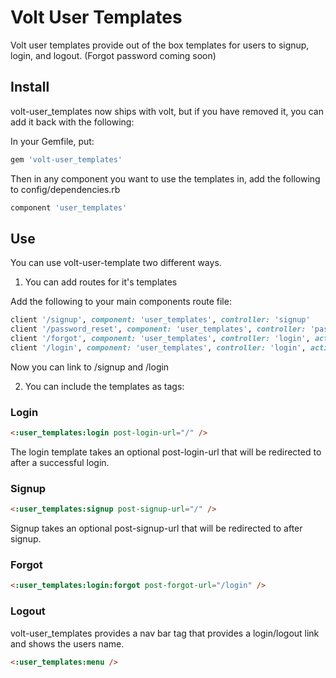 # Volt User Templates

Volt user templates provide out of the box templates for users to signup, login, and logout.  (Forgot password coming soon)

## Install

volt-user_templates now ships with volt, but if you have removed it, you can add it back with the following:

In your Gemfile, put:

```ruby
gem 'volt-user_templates'
```

Then in any component you want to use the templates in, add the following to config/dependencies.rb

```ruby
component 'user_templates'
```

## Use

You can use volt-user-template two different ways.

1) You can add routes for it's templates

Add the following to your main components route file:

```ruby
client '/signup', component: 'user_templates', controller: 'signup'
client '/password_reset', component: 'user_templates', controller: 'password_reset', action: 'index'
client '/forgot', component: 'user_templates', controller: 'login', action: 'forgot'
client '/login', component: 'user_templates', controller: 'login', action: 'index'
```

Now you can link to /signup and /login

2) You can include the templates as tags:

### Login

```html
<:user_templates:login post-login-url="/" />
```

The login template takes an optional post-login-url that will be redirected to after a successful login.

### Signup

```html
<:user_templates:signup post-signup-url="/" />
```

Signup takes an optional post-signup-url that will be redirected to after signup.

### Forgot

```html
<:user_templates:login:forgot post-forgot-url="/login" />
```

### Logout

volt-user_templates provides a nav bar tag that provides a login/logout link and shows the users name.

```html
<:user_templates:menu />
```